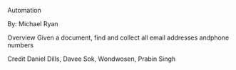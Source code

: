 Automation

By: Michael Ryan

Overview
Given a document, find and collect all email addresses andphone numbers

Credit
Daniel Dills, Davee Sok, Wondwosen, Prabin Singh